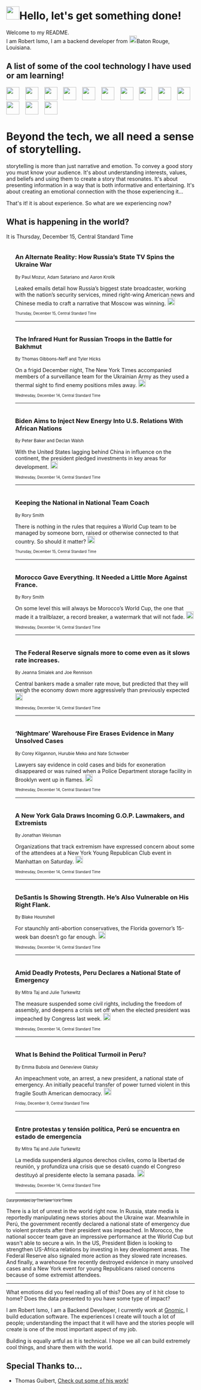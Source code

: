 <h1><img src="https://emojis.slackmojis.com/emojis/images/1643514375/3493/hot-coffee.gif?1643514375" width="35"/>Hello, let's get something done!</h1>

<p>Welcome to my README.<br/>
I am Robert Ismo, I am a backend developer from <img src="https://emojis.slackmojis.com/emojis/images/1638395689/50435/moulin_rouge.png?1638395689" width="20"/>Baton Rouge, Louisiana.</p>
<h2>A list of some of the cool technology I have used or am learning!</h2>
<p>
<img src="https://emojis.slackmojis.com/emojis/images/1643516091/21142/meow_bongotap.gif?1643516091" width="35" alt="">
<img src="https://img.shields.io/badge/Favorite%20Frontend%20Framework-SvelteKit-f83903" alt="">
<img src="https://img.shields.io/badge/Second%20Favorite-Vue-40b581" alt="">
<img src="https://img.shields.io/badge/Most%20Used%20Runtime-Nodejs-78b061" alt="">
<img src="https://emojis.slackmojis.com/emojis/images/1643517416/34482/fire.gif?1643517416" width="35" alt="">
<img src="https://img.shields.io/badge/Javascript%20But%20Better-Typescript-0078ca" alt="">
<img src="https://img.shields.io/badge/Favorite%20Language-Elixir-3e244d" alt="">
<img src="https://img.shields.io/badge/Containerize%20Everything-Docker-6ac9ef" alt="">
<img src="https://emojis.slackmojis.com/emojis/images/1643514596/5999/meow_party.gif?1643514596" width="35" alt="">
<img src="https://img.shields.io/badge/API%20Love%20Language-Graphql-de32a5" alt="">
<img src="https://img.shields.io/badge/Our%20Favorite%20Version%20Controller-Git-e94f33" alt="">
<img src="https://img.shields.io/badge/Favorite%20Database-Redis-d42d1d" alt="">
<img src="https://emojis.slackmojis.com/emojis/images/1643514559/5584/deployparrot.gif?1643514559" width="35" alt="">
<img src="https://img.shields.io/badge/Container%20Interstate-RabbitMQ-f66200" alt="">
<img src="https://img.shields.io/badge/Gotta%20Learn-Kubernetes-316adf" alt="">
<img src="https://img.shields.io/badge/Really%20Mature%20Now-WASM-654fef" alt="">
<img src="https://emojis.slackmojis.com/emojis/images/1666642497/61942/dance_vibe.gif?1666642497" width="35" alt="">
<img src="https://img.shields.io/badge/For%20My%20M1-ARM64-657d96" alt="">
<img src="https://img.shields.io/badge/Loving%20This%20So%20Much-TailwindCSS-17bcb5" alt="">
<img src="https://img.shields.io/badge/Cool%20Build%20Tool-Vite-f9cb24" alt="">
<img src="https://emojis.slackmojis.com/emojis/images/1669231376/62819/working-on-it.gif?1669231376" width="35" alt="">
<img src="https://img.shields.io/badge/Fun%20and%20Easy%20Database-MongoDB-5f8c49" alt="">
<img src="https://img.shields.io/badge/JS%20Life%20Support-NPM-c73737" alt="">
<img src="https://img.shields.io/badge/I%20Liked%20It-DynamoDB-0073b9" alt="">
<img src="https://emojis.slackmojis.com/emojis/images/1643514045/46/question.gif?1643514045" width="35" alt="">
<img src="https://img.shields.io/badge/cool-React-60d6f9" alt="">
<img src="https://img.shields.io/badge/Future%20Big%20Project-Lambda-f37e00" alt="">
<img src="https://img.shields.io/badge/NPM%20But%20Better-PNPM-f1aa07" alt="">
<img src="https://emojis.slackmojis.com/emojis/images/1643514943/9662/fbwow.gif?1643514943" width="35" alt="">
<img src="https://img.shields.io/badge/First%20Language-C-662079" alt="">
<img src="https://img.shields.io/badge/Where%20I%20Deploy%20Frontend-Vercel-000000" alt="">
<img src="https://img.shields.io/badge/Who%20Does%20not%20Want%20an%20App-Swift-f9492a" alt="">
<img src="https://emojis.slackmojis.com/emojis/images/1643514058/151/javascript.png?1643514058" width="35" alt="">
<img src="https://img.shields.io/badge/cool-Python-fbd542" alt="">
<img src="https://img.shields.io/badge/Favorite%20Something-Stripe-656cdc" alt="">
<img src="https://img.shields.io/badge/Of%20Course-HTML5-ed6327" alt="">
<img src="https://emojis.slackmojis.com/emojis/images/1660415405/60731/bomb.gif?1660415405" width="35" alt="">
<img src="https://img.shields.io/badge/hate-CSS-2964ec" alt="">
<img src="https://img.shields.io/badge/Learning-CircleCI-141215" alt="">
<img src="https://img.shields.io/badge/Learning-Rust-fbbb3b" alt="">
<img src="https://emojis.slackmojis.com/emojis/images/1660415397/60712/writing-hand.gif?1660415397" width="35" alt="">
<img src="https://img.shields.io/badge/Dev%20Browser%20of%20Choice-Firefox-cc4e26" alt="">
<img src="https://img.shields.io/badge/Recoverying%20From%20Windows-UNIX-1781e3" alt="">
<img src="https://img.shields.io/badge/LOVE-LogSeq-90c1c2" alt="">
<img src="https://emojis.slackmojis.com/emojis/images/1643514066/223/kirby.gif?1643514066" width="35" alt="">
<img src="https://img.shields.io/badge/Daily%20Driver-MacOS-e6e6e8" alt="">
<img src="https://img.shields.io/badge/Git%20Server-Github-000000" alt="">
<img src="https://img.shields.io/badge/enjoyable-EC2-f17428" alt="">
<img src="https://emojis.slackmojis.com/emojis/images/1643514239/2069/excited.gif?1643514239" width="35" alt="">
</p>
<h1>Beyond the tech, we all need a sense of storytelling.</h1>
<p>storytelling is more than just narrative and emotion. To convey a good story you must know your audience. It's about understanding interests, values, and beliefs and using them to create a story that resonates. It's about presenting information in a way that is both informative and entertaining. It's about creating an emotional connection with the those experiencing it...</p>
<p>That's it! it is about experience. So what are we experiencing now?</p>
<h2>What is happening in the world?</h2>
<p>It is Thursday, December 15, Central Standard Time</p>
<ol>
<img src="https://img.shields.io/badge/-technology-blue" alt="">
<h3>An Alternate Reality: How Russia’s State TV Spins the Ukraine War</h3>
<sub>By Paul Mozur, Adam Satariano and Aaron Krolik</sub>
<p>Leaked emails detail how Russia’s biggest state broadcaster, working with the nation’s security services, mined right-wing American news and Chinese media to craft a narrative that Moscow was winning.  <a href="https://nyti.ms/3hw4dNJ"><img src="https://developer.nytimes.com/files/poweredby_nytimes_30b.png?v=1583354208352" height="20"></a></p>
<sub><sub>Thursday, December 15, Central Standard Time</sub></sub>
<hr/>
<img src="https://img.shields.io/badge/-world-blue" alt="">
<h3>The Infrared Hunt for Russian Troops in the Battle for Bakhmut</h3>
<sub>By Thomas Gibbons-Neff and Tyler Hicks</sub>
<p>On a frigid December night, The New York Times accompanied members of a surveillance team for the Ukrainian Army as they used a thermal sight to find enemy positions miles away.  <a href="https://nyti.ms/3FuPVoG"><img src="https://developer.nytimes.com/files/poweredby_nytimes_30b.png?v=1583354208352" height="20"></a></p>
<sub><sub>Wednesday, December 14, Central Standard Time</sub></sub>
<hr/>
<img src="https://img.shields.io/badge/-us-blue" alt="">
<h3>Biden Aims to Inject New Energy Into U.S. Relations With African Nations</h3>
<sub>By Peter Baker and Declan Walsh</sub>
<p>With the United States lagging behind China in influence on the continent, the president pledged investments in key areas for development.  <a href="https://nyti.ms/3W4W6qr"><img src="https://developer.nytimes.com/files/poweredby_nytimes_30b.png?v=1583354208352" height="20"></a></p>
<sub><sub>Wednesday, December 14, Central Standard Time</sub></sub>
<hr/>
<img src="https://img.shields.io/badge/-sports-blue" alt="">
<h3>Keeping the National in National Team Coach</h3>
<sub>By Rory Smith</sub>
<p>There is nothing in the rules that requires a World Cup team to be managed by someone born, raised or otherwise connected to that country. So should it matter?  <a href="https://nyti.ms/3V8DS6k"><img src="https://developer.nytimes.com/files/poweredby_nytimes_30b.png?v=1583354208352" height="20"></a></p>
<sub><sub>Thursday, December 15, Central Standard Time</sub></sub>
<hr/>
<img src="https://img.shields.io/badge/-sports-blue" alt="">
<h3>Morocco Gave Everything. It Needed a Little More Against France.</h3>
<sub>By Rory Smith</sub>
<p>On some level this will always be Morocco’s World Cup, the one that made it a trailblazer, a record breaker, a watermark that will not fade.  <a href="https://nyti.ms/3YnxMld"><img src="https://developer.nytimes.com/files/poweredby_nytimes_30b.png?v=1583354208352" height="20"></a></p>
<sub><sub>Wednesday, December 14, Central Standard Time</sub></sub>
<hr/>
<img src="https://img.shields.io/badge/-business-blue" alt="">
<h3>The Federal Reserve signals more to come even as it slows rate increases.</h3>
<sub>By Jeanna Smialek and Joe Rennison</sub>
<p>Central bankers made a smaller rate move, but predicted that they will weigh the economy down more aggressively than previously expected  <a href="https://nyti.ms/3YqQ3hp"><img src="https://developer.nytimes.com/files/poweredby_nytimes_30b.png?v=1583354208352" height="20"></a></p>
<sub><sub>Wednesday, December 14, Central Standard Time</sub></sub>
<hr/>
<img src="https://img.shields.io/badge/-nyregion-blue" alt="">
<h3>‘Nightmare’ Warehouse Fire Erases Evidence in Many Unsolved Cases</h3>
<sub>By Corey Kilgannon, Hurubie Meko and Nate Schweber</sub>
<p>Lawyers say evidence in cold cases and bids for exoneration disappeared or was ruined when a Police Department storage facility in Brooklyn went up in flames.  <a href="https://nyti.ms/3Psbjzc"><img src="https://developer.nytimes.com/files/poweredby_nytimes_30b.png?v=1583354208352" height="20"></a></p>
<sub><sub>Wednesday, December 14, Central Standard Time</sub></sub>
<hr/>
<img src="https://img.shields.io/badge/-us-blue" alt="">
<h3>A New York Gala Draws Incoming G.O.P. Lawmakers, and Extremists</h3>
<sub>By Jonathan Weisman</sub>
<p>Organizations that track extremism have expressed concern about some of the attendees at a New York Young Republican Club event in Manhattan on Saturday.  <a href="https://nyti.ms/3WlvnWg"><img src="https://developer.nytimes.com/files/poweredby_nytimes_30b.png?v=1583354208352" height="20"></a></p>
<sub><sub>Wednesday, December 14, Central Standard Time</sub></sub>
<hr/>
<img src="https://img.shields.io/badge/-us-blue" alt="">
<h3>DeSantis Is Showing Strength. He’s Also Vulnerable on His Right Flank.</h3>
<sub>By Blake Hounshell</sub>
<p>For staunchly anti-abortion conservatives, the Florida governor’s 15-week ban doesn’t go far enough.  <a href="https://nyti.ms/3BwVrWD"><img src="https://developer.nytimes.com/files/poweredby_nytimes_30b.png?v=1583354208352" height="20"></a></p>
<sub><sub>Wednesday, December 14, Central Standard Time</sub></sub>
<hr/>
<img src="https://img.shields.io/badge/-world-blue" alt="">
<h3>Amid Deadly Protests, Peru Declares a National State of Emergency</h3>
<sub>By Mitra Taj and Julie Turkewitz</sub>
<p>The measure suspended some civil rights, including the freedom of assembly, and deepens a crisis set off when the elected president was impeached by Congress last week.  <a href="https://nyti.ms/3HypAbX"><img src="https://developer.nytimes.com/files/poweredby_nytimes_30b.png?v=1583354208352" height="20"></a></p>
<sub><sub>Wednesday, December 14, Central Standard Time</sub></sub>
<hr/>
<img src="https://img.shields.io/badge/-world-blue" alt="">
<h3>What Is Behind the Political Turmoil in Peru?</h3>
<sub>By Emma Bubola and Genevieve Glatsky</sub>
<p>An impeachment vote, an arrest, a new president, a national state of emergency. An initially peaceful transfer of power turned violent in this fragile South American democracy.  <a href="https://nyti.ms/3YcmW1t"><img src="https://developer.nytimes.com/files/poweredby_nytimes_30b.png?v=1583354208352" height="20"></a></p>
<sub><sub>Friday, December 9, Central Standard Time</sub></sub>
<hr/>
<img src="https://img.shields.io/badge/-espanol-blue" alt="">
<h3>Entre protestas y tensión política, Perú se encuentra en estado de emergencia</h3>
<sub>By Mitra Taj and Julie Turkewitz</sub>
<p>La medida suspenderá algunos derechos civiles, como la libertad de reunión, y profundiza una crisis que se desató cuando el Congreso destituyó al presidente electo la semana pasada.  <a href="https://nyti.ms/3htsBj6"><img src="https://developer.nytimes.com/files/poweredby_nytimes_30b.png?v=1583354208352" height="20"></a></p>
<sub><sub>Wednesday, December 14, Central Standard Time</sub></sub>
<hr/>
</ol>
<a href="https://developer.nytimes.com"><sub><sub>Data provided by The New York Times</sub></sub></a>
<p>
There is a lot of unrest in the world right now. In Russia, state media is reportedly manipulating news stories about the Ukraine war. Meanwhile in Perú, the government recently declared a national state of emergency due to violent protests after their president was impeached. In Morocco, the national soccer team gave an impressive performance at the World Cup but wasn&#39;t able to secure a win. In the US, President Biden is looking to strengthen US-Africa relations by investing in key development areas. The Federal Reserve also signaled more action as they slowed rate increases. And finally, a warehouse fire recently destroyed evidence in many unsolved cases and a New York event for young Republicans raised concerns because of some extremist attendees.</p>
<hr/>
<p>What emotions did you feel reading all of this? Does any of it hit close to home? Does the data presented to you have some type of impact?</p>
<p>I am Robert Ismo, I am a Backend Developer, I currently work at <a href="https://gnomic.education/">Gnomic</a>, I build education software. The experiences I create will touch a lot of people; understanding the impact that it will have and the stories people will create is one of the most important aspect of my job.</p>
<p>Building is equally artful as it is technical. I hope we all can build extremely cool things, and share them with the world.</p>
<h2>Special Thanks to...</h2>
<ul>
<li>Thomas Guibert, <a href="https://github.com/thmsgbrt/thmsgbrt">Check out some of his work!</a></li>
</ul>